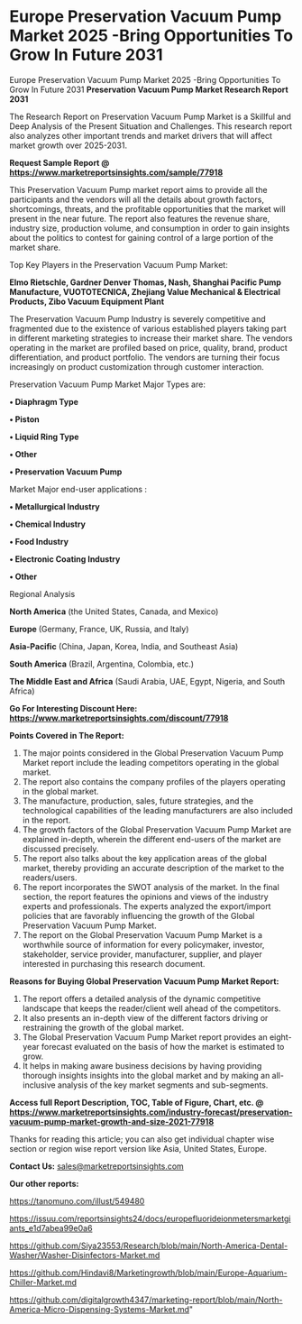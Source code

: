 # Europe Preservation Vacuum Pump Market 2025 -Bring Opportunities To Grow In Future 2031
 Europe Preservation Vacuum Pump Market 2025 -Bring Opportunities To Grow In Future 2031
<strong>Preservation Vacuum Pump Market Research Report 2031</strong>

The Research Report on Preservation Vacuum Pump Market is a Skillful and Deep Analysis of the Present Situation and Challenges. This research report also analyzes other important trends and market drivers that will affect market growth over 2025-2031.

<strong>Request Sample Report @ <a href=https://www.marketreportsinsights.com/sample/77918>https://www.marketreportsinsights.com/sample/77918</a></strong>

This Preservation Vacuum Pump market report aims to provide all the participants and the vendors will all the details about growth factors, shortcomings, threats, and the profitable opportunities that the market will present in the near future. The report also features the revenue share, industry size, production volume, and consumption in order to gain insights about the politics to contest for gaining control of a large portion of the market share.

Top Key Players in the Preservation Vacuum Pump Market:

<strong>Elmo Rietschle, Gardner Denver Thomas, Nash, Shanghai Pacific Pump Manufacture, VUOTOTECNICA, Zhejiang Value Mechanical & Electrical Products, Zibo Vacuum Equipment Plant</strong>

The Preservation Vacuum Pump Industry is severely competitive and fragmented due to the existence of various established players taking part in different marketing strategies to increase their market share. The vendors operating in the market are profiled based on price, quality, brand, product differentiation, and product portfolio. The vendors are turning their focus increasingly on product customization through customer interaction.

Preservation Vacuum Pump Market Major Types are:

<strong>• Diaphragm Type

• Piston

• Liquid Ring Type

• Other

• Preservation Vacuum Pump</strong>

Market Major end-user applications :

<strong>• Metallurgical Industry

• Chemical Industry

• Food Industry

• Electronic Coating Industry

• Other</strong>

Regional Analysis

</u><strong><b>North America</b></strong> (the United States, Canada, and Mexico)

<strong><b>Europe </b></strong>(Germany, France, UK, Russia, and Italy)

<strong><b>Asia-Pacific</b></strong> (China, Japan, Korea, India, and Southeast Asia)

<strong><b>South America</b></strong> (Brazil, Argentina, Colombia, etc.)

<strong><b>The Middle East and Africa</b></strong> (Saudi Arabia, UAE, Egypt, Nigeria, and South Africa)

<strong>Go For Interesting Discount Here: <a href=https://www.marketreportsinsights.com/discount/77918>https://www.marketreportsinsights.com/discount/77918</a></strong>

<strong>Points Covered in The Report:</strong>
<ol>
  <li>The major points considered in the Global Preservation Vacuum Pump Market report include the leading competitors operating in the global market.</li>
  <li>The report also contains the company profiles of the players operating in the global market.</li>
  <li>The manufacture, production, sales, future strategies, and the technological capabilities of the leading manufacturers are also included in the report.</li>
  <li>The growth factors of the Global Preservation Vacuum Pump Market are explained in-depth, wherein the different end-users of the market are discussed precisely.</li>
  <li>The report also talks about the key application areas of the global market, thereby providing an accurate description of the market to the readers/users.</li>
  <li>The report incorporates the SWOT analysis of the market. In the final section, the report features the opinions and views of the industry experts and professionals. The experts analyzed the export/import policies that are favorably influencing the growth of the Global Preservation Vacuum Pump Market.</li>
  <li>The report on the Global Preservation Vacuum Pump Market is a worthwhile source of information for every policymaker, investor, stakeholder, service provider, manufacturer, supplier, and player interested in purchasing this research document.</li>
</ol>
<strong>Reasons for Buying Global Preservation Vacuum Pump Market Report:</strong>

<ol>
  <li>The report offers a detailed analysis of the dynamic competitive landscape that keeps the reader/client well ahead of the competitors.</li>
  <li>It also presents an in-depth view of the different factors driving or restraining the growth of the global market.</li>
  <li>The Global Preservation Vacuum Pump Market report provides an eight-year forecast evaluated on the basis of how the market is estimated to grow.</li>
  <li>It helps in making aware business decisions by having providing thorough insights insights into the global market and by making an all-inclusive analysis of the key market segments and sub-segments.</li>
</ol>
<strong>Access full Report Description, TOC, Table of Figure, Chart, etc. @ <a href=https://www.marketreportsinsights.com/industry-forecast/preservation-vacuum-pump-market-growth-and-size-2021-77918>https://www.marketreportsinsights.com/industry-forecast/preservation-vacuum-pump-market-growth-and-size-2021-77918</a></strong>


Thanks for reading this article; you can also get individual chapter wise section or region wise report version like Asia, United States, Europe.

<strong>Contact Us:</strong>
sales@marketreportsinsights.com

<strong>Our other reports:</strong>

<a href=https://tanomuno.com/illust/549480>https://tanomuno.com/illust/549480</a>

<a href=https://issuu.com/reportsinsights24/docs/europefluorideionmetersmarketgiants_e1d7abea99e0a6>https://issuu.com/reportsinsights24/docs/europefluorideionmetersmarketgiants_e1d7abea99e0a6</a>

<a href=https://github.com/Siya23553/Research/blob/main/North-America-Dental-Washer/Washer-Disinfectors-Market.md>https://github.com/Siya23553/Research/blob/main/North-America-Dental-Washer/Washer-Disinfectors-Market.md</a>

<a href=https://github.com/Hindavi8/Marketingrowth/blob/main/Europe-Aquarium-Chiller-Market.md>https://github.com/Hindavi8/Marketingrowth/blob/main/Europe-Aquarium-Chiller-Market.md</a>

<a href=https://github.com/digitalgrowth4347/marketing-report/blob/main/North-America-Micro-Dispensing-Systems-Market.md>https://github.com/digitalgrowth4347/marketing-report/blob/main/North-America-Micro-Dispensing-Systems-Market.md</a>"
